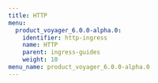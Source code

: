 ```yaml
---
title: HTTP
menu:
  product_voyager_6.0.0-alpha.0:
    identifier: http-ingress
    name: HTTP
    parent: ingress-guides
    weight: 10
menu_name: product_voyager_6.0.0-alpha.0
---
```

